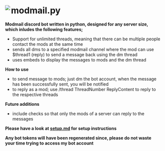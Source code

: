 <h1><img align=left src="https://img.icons8.com/dusk/64/000000/windows-live-mail.png"/>modmail.py</h1>

**Modmail discord bot written in python, designed for any server size, which inludes the following features;**
* Support for unlimited threads, meaning that there can be multiple people contact the mods at the same time
* sends all dms to a specified modmail channel where the mod can use $thread1 (reply) to send a message back using the dm thread
* uses embeds to display the messages to mods and the dm thread

**How to use**
* to send message to mods; just dm the bot account, when the message has been successfully sent, you will be notified
* to reply as a mod; use /thread ThreadNumber ReplyContent to reply to the respective threads 

**Future additions**
* include checks so that only the mods of a server can reply to the messages

**Please have a look at [setup.md](./setup.md) for setup instructions**

**Any bot tokens will have been regenerated since, please do not waste your time trying to access my bot account**
